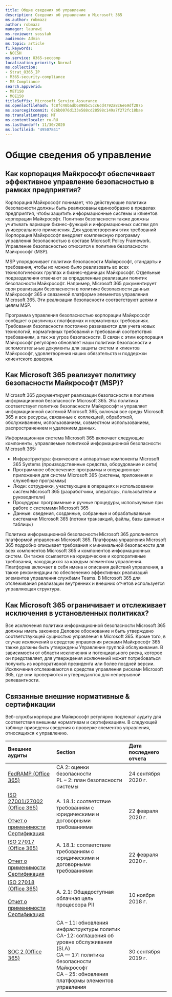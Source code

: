 ```yaml
---
title: Общие сведения об управление
description: Сведения об управлении в Microsoft 365
ms.author: robmazz
author: robmazz
manager: laurawi
ms.reviewer: sosstah
audience: Admin
ms.topic: article
f1.keywords:
- NOCSH
ms.service: O365-seccomp
localization_priority: Normal
ms.collection:
- Strat_O365_IP
- M365-security-compliance
- MS-Compliance
search.appverid:
- MET150
- MOE150
titleSuffix: Microsoft Service Assurance
ms.openlocfilehash: fc8fc40badb6898bc5cc6cd4792a8c6e69df2875
ms.sourcegitcommit: 626b0076d133e588cd28598c149a7f272fc18bae
ms.translationtype: MT
ms.contentlocale: ru-RU
ms.lasthandoff: 11/30/2020
ms.locfileid: "49507841"
---
```

# <a name="governance-overview"></a>Общие сведения об управление

## <a name="how-does-microsoft-provide-effective-security-governance-across-the-enterprise"></a>Как корпорация Майкрософт обеспечивает эффективное управление безопасностью в рамках предприятия?

Корпорация Майкрософт понимает, что действующие политики безопасности должны быть реализованы единообразно в пределах предприятия, чтобы защитить информационные системы и клиентов корпорации Майкрософт. Политики безопасности также должны учитывать вариации бизнес-функций и информационных систем для универсального применения. Для удовлетворения этих требований Корпорация Майкрософт внедряет комплексную программу управления безопасностью в составе Microsoft Policy Framework. Управление безопасностью относится к политике безопасности Майкрософт (MSP).

MSP упорядочивает политики безопасности Майкрософт, стандарты и требования, чтобы их можно было реализовать во всех технологических группах и бизнес-единицах Майкрософт. Отдельные подразделения отвечают за определенные реализации политик безопасности Майкрософт. Например, Microsoft 365 документирует свои реализации безопасности в политике безопасности данных Майкрософт 365 и связанной платформе элементов управления Microsoft 365. Эти реализации безопасности соответствуют целям и целям MSP.

Программа управления безопасностью корпорации Майкрософт сообщает о различных платформах и нормативных требованиях. Требования безопасности постоянно развиваются для учета новых технологий, нормативных требований и требований соответствия требованиям, а так же угроз безопасности. В связи с этим корпорация Майкрософт регулярно обновляет наши политики безопасности и вспомогательные документы для защиты систем и клиентов Майкрософт, удовлетворения наших обязательств и поддержки клиентского доверия.

## <a name="how-does-microsoft-365-implement-the-microsoft-security-policy-msp"></a>Как Microsoft 365 реализует политику безопасности Майкрософт (MSP)?

Microsoft 365 документирует реализации безопасности в политике информационной безопасности Microsoft 365. Эта политика соответствует политике безопасности Майкрософт и управляет информационной системой Microsoft 365, включая все среды Microsoft 365 и все ресурсы, связанные с коллекцией, обработкой, обслуживанием, использованием, совместном использованием, распространением и удалением данных.

Информационная система Microsoft 365 включает следующие компоненты, управляемые политикой информационной безопасности Microsoft 365:

- Инфраструктура: физические и аппаратные компоненты Microsoft 365 Systems (производственные средства, оборудование и сети)
- Программное обеспечение: программы и операционные приложения для систем Microsoft 365 (системы, приложения и служебные программы)
- Люди: сотрудники, участвующие в операциях и использовании систем Microsoft 365 (разработчики, операторы, пользователи и руководители)
- Процедуры: программные и ручные процедуры, используемые при работе с системами Microsoft 365
- Данные: сведения, созданные, собранные и обрабатываемые системами Microsoft 365 (потоки транзакций, файлы, базы данных и таблицы)

Политика информационной безопасности Microsoft 365 дополняется платформой управления Microsoft 365. Платформа управления Microsoft 365 подробно описывает требования к минимальной безопасности для всех компонентов Microsoft 365 и компонентов информационных систем. Он также ссылается на юридические и корпоративные требования, находящихся за каждым элементом управления. Платформа включает в себя имена и описания действий управления, а также рекомендации по обеспечению эффективных реализаций элементов управления службами Teams. В Microsoft 365 для отслеживания реализации внутренних и внешних отчетов используется управляющая структура.

## <a name="how-does-microsoft-365-limit-and-track-exceptions-to-established-policies"></a>Как Microsoft 365 ограничивает и отслеживает исключения в установленных политиках?

Все исключения политики информационной безопасности Microsoft 365 должны иметь законное Деловое обоснование и быть утверждено соответствующей сущностью управления в Microsoft 365. Кроме того, в случае исключений в средстве управления рисками Майкрософт 365 также должны быть утверждены Управление группой обслуживания. В зависимости от области исключения и потенциального риска, которое он представляет, для утверждения исключений может потребоваться получить из корпоративной президента или более поздней версии. Исключения отслеживаются в средстве управления рисками Microsoft 365, где они проверяются и утверждаются для непрерывной релевантности.

## <a name="related-external-regulations--certifications"></a>Связанные внешние нормативные & сертификации

Веб-службы корпорации Майкрософт регулярно подлежат аудиту для соответствия внешним нормативам и сертификациям. В следующей таблице приведены сведения о проверке элементов управления, относящихся к управлению.

| **Внешние аудиты** | **Section** | **Дата последнего отчета** |
|:--------------------|:------------|:-----------------------|
| [FedRAMP (Office 365)](https://compliance.microsoft.com/compliancemanager) | CA 2: оценки безопасности <br> PL – 2: план безопасности системы | 24 сентября 2020 г. |
| [ISO 27001/27002 (Office 365)](https://servicetrust.microsoft.com/ViewPage/MSComplianceGuideV3?command=Download&downloadType=Document&downloadId=d7864d4f-e053-4cc4-a964-fa526d07c3be&tab=7027ead0-3d6b-11e9-b9e1-290b1eb4cdeb&docTab=7027ead0-3d6b-11e9-b9e1-290b1eb4cdeb_ISO_Reports) <br><br> [Отчет о применимости](https://servicetrust.microsoft.com/ViewPage/MSComplianceGuide?command=Download&downloadType=Document&downloadId=8ee1e46b-2ada-4e7b-bb7d-4c55a8cb6fcd&docTab=4ce99610-c9c0-11e7-8c2c-f908a777fa4d_ISO_Reports) <br> [Сертификация](https://servicetrust.microsoft.com/ViewPage/MSComplianceGuideV3?command=Download&downloadType=Document&downloadId=1e84a14a-2468-45ac-9412-5e53250d57ec&tab=7027ead0-3d6b-11e9-b9e1-290b1eb4cdeb&docTab=7027ead0-3d6b-11e9-b9e1-290b1eb4cdeb_ISO_Reports) | A. 18.1: соответствие требованиям с юридическими и договорными требованиями | 22 февраля 2020 г. |
| [ISO 27017 (Office 365)](https://servicetrust.microsoft.com/ViewPage/MSComplianceGuideV3?command=Download&downloadType=Document&downloadId=d7864d4f-e053-4cc4-a964-fa526d07c3be&tab=7027ead0-3d6b-11e9-b9e1-290b1eb4cdeb&docTab=7027ead0-3d6b-11e9-b9e1-290b1eb4cdeb_ISO_Reports) <br><br> [Отчет о применимости](https://servicetrust.microsoft.com/ViewPage/MSComplianceGuide?command=Download&downloadType=Document&downloadId=8ee1e46b-2ada-4e7b-bb7d-4c55a8cb6fcd&docTab=4ce99610-c9c0-11e7-8c2c-f908a777fa4d_ISO_Reports) <br> [Сертификация](https://servicetrust.microsoft.com/ViewPage/MSComplianceGuideV3?command=Download&downloadType=Document&downloadId=70de0999-5451-43a3-9ef4-761e8fbfb1a3&tab=7027ead0-3d6b-11e9-b9e1-290b1eb4cdeb&docTab=7027ead0-3d6b-11e9-b9e1-290b1eb4cdeb_ISO_Reports) | A. 18.1: соответствие требованиям с юридическими и договорными требованиями | 22 февраля 2020 г. |
| [ISO 27018 (Office 365)](https://servicetrust.microsoft.com/ViewPage/MSComplianceGuideV3?command=Download&downloadType=Document&downloadId=d7864d4f-e053-4cc4-a964-fa526d07c3be&tab=7027ead0-3d6b-11e9-b9e1-290b1eb4cdeb&docTab=7027ead0-3d6b-11e9-b9e1-290b1eb4cdeb_ISO_Reports) <br><br> [Отчет о применимости](https://servicetrust.microsoft.com/ViewPage/MSComplianceGuide?command=Download&downloadType=Document&downloadId=8ee1e46b-2ada-4e7b-bb7d-4c55a8cb6fcd&docTab=4ce99610-c9c0-11e7-8c2c-f908a777fa4d_ISO_Reports) <br> [Сертификация](https://servicetrust.microsoft.com/ViewPage/MSComplianceGuideV3?command=Download&downloadType=Document&downloadId=43e89534-f48d-42ea-a7a7-3523ff516036&tab=7027ead0-3d6b-11e9-b9e1-290b1eb4cdeb&docTab=7027ead0-3d6b-11e9-b9e1-290b1eb4cdeb_ISO_Reports) | A. 2.1: Общедоступная облачная цель процессора PII | 10 ноября 2018 г. |
| [SOC 2 (Office 365)](https://servicetrust.microsoft.com/ViewPage/MSComplianceGuideV3?command=Download&downloadType=Document&downloadId=fa062990-e758-4ddc-ace3-7fb21a301d09&tab=7027ead0-3d6b-11e9-b9e1-290b1eb4cdeb&docTab=7027ead0-3d6b-11e9-b9e1-290b1eb4cdeb_SOC_/_SSAE_16_Rep-11e9-b9e1-290b1eb4cdeb_SOC_/_SSAE_16_Reports) | CA – 11: обновления инфраструктуры политик <br> CA-12: соглашения об уровне обслуживания (SLA) <br> CA — 17: политика безопасности Майкрософт <br> CA – 25: обновления платформы элементов управления | 30 сентября 2019 г. |
